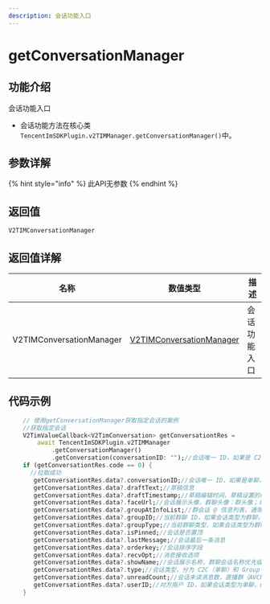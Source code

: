 ```yaml
---
description: 会话功能入口
---
```


# getConversationManager

## 功能介绍

会话功能入口

* 会话功能方法在核心类 `TencentImSDKPlugin.v2TIMManager.getConversationManager()`中。

## 参数详解

{% hint style="info" %}
此API无参数
{% endhint %}

## 返回值

```dart
V2TIMConversationManager
```

## 返回值详解

| 名称                       | 数值类型                                                     | 描述     |
| ------------------------ | -------------------------------------------------------- | ------ |
| V2TIMConversationManager | [V2TIMConversationManager](../v2timconversationmanager/) | 会话功能入口 |

## 代码示例  &#x20;

```dart
    // 使用getConversationManager获取指定会话的案例
    //获取指定会话
    V2TimValueCallback<V2TimConversation> getConversationtRes =
        await TencentImSDKPlugin.v2TIMManager
            .getConversationManager()
            .getConversation(conversationID: "");//会话唯一 ID，如果是 C2C 单聊，组成方式为 c2c_userID，如果是群聊，组成方式为 group_groupID
    if (getConversationtRes.code == 0) {
      //拉取成功
       getConversationtRes.data?.conversationID;//会话唯一 ID，如果是单聊，组成方式为 c2c_userID；如果是群聊，组成方式为 group_groupID。
       getConversationtRes.data?.draftText;//草稿信息
       getConversationtRes.data?.draftTimestamp;//草稿编辑时间，草稿设置的时候自动生成。
       getConversationtRes.data?.faceUrl;//会话展示头像，群聊头像：群头像；单聊头像：对方头像。
       getConversationtRes.data?.groupAtInfoList;//群会话 @ 信息列表，通常用于展示 “有人@我” 或 “@所有人” 这两种提醒状态。
       getConversationtRes.data?.groupID;//当前群聊 ID，如果会话类型为群聊，groupID 会存储当前群的群 ID，否则为 null。
       getConversationtRes.data?.groupType;//当前群聊类型，如果会话类型为群聊，groupType 为当前群类型，否则为 null。
       getConversationtRes.data?.isPinned;//会话是否置顶
       getConversationtRes.data?.lastMessage;//会话最后一条消息
       getConversationtRes.data?.orderkey;//会话排序字段
       getConversationtRes.data?.recvOpt;//消息接收选项
       getConversationtRes.data?.showName;//会话展示名称，群聊会话名称优先级：群名称 > 群 ID；单聊会话名称优先级：对方好友备注 > 对方昵称 > 对方的 userID。
       getConversationtRes.data?.type;//会话类型，分为 C2C（单聊）和 Group（群聊）。
       getConversationtRes.data?.unreadCount;//会话未读消息数，直播群（AVChatRoom）不支持未读计数，默认为 0。
       getConversationtRes.data?.userID;//对方用户 ID，如果会话类型为单聊，userID 会存储对方的用户 ID，否则为 null。
    }
```
